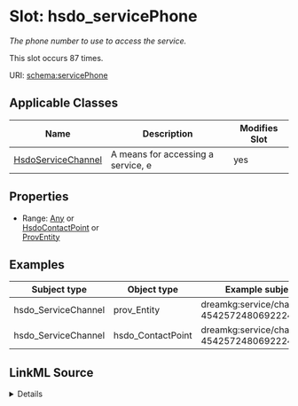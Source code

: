 

# Slot: hsdo_servicePhone


_The phone number to use to access the service._






This slot occurs 87 times.


URI: [schema:servicePhone](http://schema.org/servicePhone)



<!-- no inheritance hierarchy -->





## Applicable Classes

| Name | Description | Modifies Slot |
| --- | --- | --- |
| [HsdoServiceChannel](../classes/HsdoServiceChannel.md) | A means for accessing a service, e |  yes  |







## Properties

* Range: [Any](../classes/Any.md)&nbsp;or&nbsp;<br />[HsdoContactPoint](../classes/HsdoContactPoint.md)&nbsp;or&nbsp;<br />[ProvEntity](../classes/ProvEntity.md)






## Examples

| Subject type | Object type | Example subject | Example object | Occurrences |
| --- | --- | --- | --- | --- |
| hsdo_ServiceChannel | prov_Entity | dreamkg:service/channel/P-4542572480692224 | dreamkg:service/phone/4542572480692224 | 87 |
| hsdo_ServiceChannel | hsdo_ContactPoint | dreamkg:service/channel/P-4542572480692224 | dreamkg:service/phone/4542572480692224 | 87 |




## LinkML Source

<details>

```yaml
name: hsdo_servicePhone
annotations:
  count:
    tag: count
    value: 87
description: The phone number to use to access the service.
examples:
- object:
    example_object: dreamkg:service/phone/4542572480692224
    example_object_type: prov_Entity
    example_predicate: schema:servicePhone
    example_subject: dreamkg:service/channel/P-4542572480692224
    example_subject_type: hsdo_ServiceChannel
- object:
    example_object: dreamkg:service/phone/4542572480692224
    example_object_type: hsdo_ContactPoint
    example_predicate: schema:servicePhone
    example_subject: dreamkg:service/channel/P-4542572480692224
    example_subject_type: hsdo_ServiceChannel
from_schema: dream-kg
rank: 1000
slot_uri: schema:servicePhone
alias: hsdo_servicePhone
domain_of:
- hsdo_ServiceChannel
range: Any
any_of:
- range: hsdo_ContactPoint
- range: prov_Entity

```
</details>
